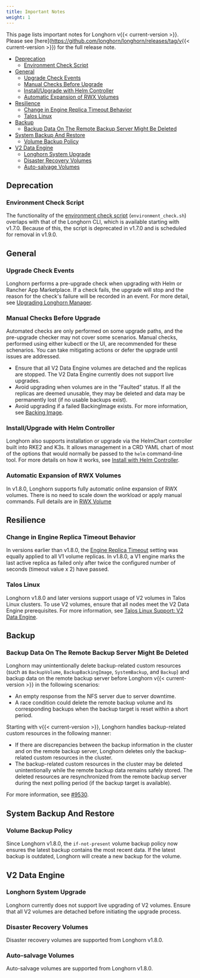 ```yaml
---
title: Important Notes
weight: 1
---
```


This page lists important notes for Longhorn v{{< current-version >}}.
Please see [here](https://github.com/longhorn/longhorn/releases/tag/v{{< current-version >}}) for the full release note.

- [Deprecation](#deprecation)
  - [Environment Check Script](#environment-check-script)
- [General](#general)
  - [Upgrade Check Events](#upgrade-check-events)
  - [Manual Checks Before Upgrade](#manual-checks-before-upgrade)
  - [Install/Upgrade with Helm Controller](#installupgrade-with-helm-controller)
  - [Automatic Expansion of RWX Volumes](#automatic-expansion-of-rwx-volumes)
- [Resilience](#resilience)
  - [Change in Engine Replica Timeout Behavior](#change-in-engine-replica-timeout-behavior)
  - [Talos Linux](#talos-linux)
- [Backup](#backup)
  - [Backup Data On The Remote Backup Server Might Be Deleted](#backup-data-on-the-remote-backup-server-might-be-deleted)
- [System Backup And Restore](#system-backup-and-restore)
  - [Volume Backup Policy](#volume-backup-policy)
- [V2 Data Engine](#v2-data-engine)
  - [Longhorn System Upgrade](#longhorn-system-upgrade)
  - [Disaster Recovery Volumes](#disaster-recovery-volumes)
  - [Auto-salvage Volumes](#auto-salvage-volumes)

## Deprecation

### Environment Check Script

The functionality of the [environment check script](https://github.com/longhorn/longhorn/blob/master/scripts/environment_check.sh) (`environment_check.sh`) overlaps with that of the Longhorn CLI, which is available starting with v1.7.0. Because of this, the script is deprecated in v1.7.0 and is scheduled for removal in v1.9.0.

## General

### Upgrade Check Events
Longhorn performs a pre-upgrade check when upgrading with Helm or Rancher App Marketplace.  If a check fails, the upgrade will stop and the reason for the check's failure will be recorded in an event.  For more detail, see [Upgrading Longhorn Manager](../deploy/upgrade/longhorn-manager).

### Manual Checks Before Upgrade
Automated checks are only performed on some upgrade paths, and the pre-upgrade checker may not cover some scenarios.  Manual checks, performed using either kubectl or the UI, are recommended for these schenarios.  You can take mitigating actions or defer the upgrade until issues are addressed.
- Ensure that all V2 Data Engine volumes are detached and the replicas are stopped.  The V2 Data Engine currently does not support live upgrades.
- Avoid upgrading when volumes are in the "Faulted" status.  If all the replicas are deemed unusable, they may be deleted and data may be permanently lost (if no usable backups exist).
- Avoid upgrading if a failed BackingImage exists.  For more information, see [Backing Image](../advanced-resources/backing-image/backing-image).

### Install/Upgrade with Helm Controller
Longhorn also supports installation or upgrade via the HelmChart controller built into RKE2 and K3s.  It allows management in a CRD YAML chart of most of the options that would normally be passed to the `helm` command-line tool. For more details on how it works, see [Install with Helm Controller](../deploy/install/install-with-helm-controller).

### Automatic Expansion of RWX Volumes
In v1.8.0, Longhorn supports fully automatic online expansion of RWX volumes.  There is no need to scale down the workload or apply manual commands.  Full details are in [RWX Volume](../nodes-and-volumes/volumes/expansion/#rwx-volume)

## Resilience

### Change in Engine Replica Timeout Behavior

In versions earlier than v1.8.0, the [Engine Replica Timeout](../references/settings#engine-replica-timeout) setting
was equally applied to all V1 volume replicas. In v1.8.0, a V1 engine marks the last active replica as failed only after
twice the configured number of seconds (timeout value x 2) have passed.

### Talos Linux

Longhorn v1.8.0 and later versions support usage of V2 volumes in Talos Linux clusters. To use V2 volumes, ensure that all nodes meet the V2 Data Engine prerequisites. For more information, see [Talos Linux Support: V2 Data Engine](../advanced-resources/os-distro-specific/talos-linux-support#v2-data-engine).

## Backup

### Backup Data On The Remote Backup Server Might Be Deleted

Longhorn may unintentionally delete backup-related custom resources (such as `BackupVolume`, `BackupBackingImage`, `SystemBackup`, and `Backup`) and backup data on the remote backup server before Longhorn v{{< current-version >}} in the following scenarios:

- An empty response from the NFS server due to server downtime.
- A race condition could delete the remote backup volume and its corresponding backups when the backup target is reset within a short period.

Starting with v{{< current-version >}}, Longhorn handles backup-related custom resources in the following manner:

- If there are discrepancies between the backup information in the cluster and on the remote backup server, Longhorn deletes only the backup-related custom resources in the cluster.
- The backup-related custom resources in the cluster may be deleted unintentionally while the remote backup data remains safely stored. The deleted resources are resynchronized from the remote backup server during the next polling period (if the backup target is available).

For more information, see [#9530](https://github.com/longhorn/longhorn/issues/9530).

## System Backup And Restore

### Volume Backup Policy

Since Longhorn v1.8.0, the `if-not-present` volume backup policy now ensures the latest backup contains the most recent data. If the latest backup is outdated, Longhorn will create a new backup for the volume.

## V2 Data Engine

### Longhorn System Upgrade

Longhorn currently does not support live upgrading of V2 volumes. Ensure that all V2 volumes are detached before initiating the upgrade process.

### Disaster Recovery Volumes

Disaster recovery volumes are supported from Longhorn v1.8.0.

### Auto-salvage Volumes

Auto-salvage volumes are supported from Longhorn v1.8.0.
